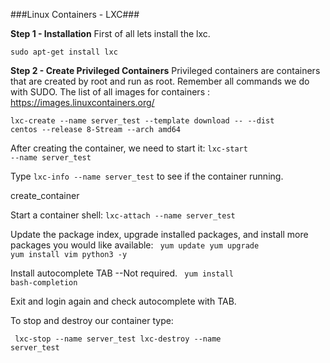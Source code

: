 ###Linux Containers - LXC###

**Step 1 - Installation**
First of all lets install the lxc.

<code>sudo apt-get install lxc </code>

**Step 2 - Create Privileged Containers**
Privileged containers are containers that are created by root and run as root.
Remember all commands we do with SUDO.
The list of all images for containers : https://images.linuxcontainers.org/

<code>lxc-create --name server_test --template download -- --dist centos --release 8-Stream --arch amd64 </code>

After creating the container, we need to start it:
<code>lxc-start --name server_test </code>

Type <code>lxc-info --name server_test</code> to see if the container running.

<img>create_container</img>

Start a container shell:
<code>lxc-attach --name server_test	</code>

Update the package index, upgrade installed packages, and install more packages you would like available:
<code>
yum update
yum upgrade
yum install vim python3 -y
</code>

Install autocomplete TAB --Not required.
<code> yum install bash-completion</code>

Exit and login again and check autocomplete with TAB.

To stop and destroy our container type:

<code> lxc-stop --name server_test
       lxc-destroy --name server_test</code>
	   
